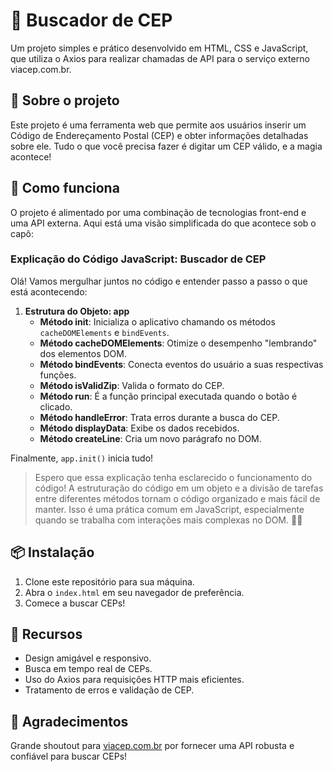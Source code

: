 # 📍 Buscador de CEP

Um projeto simples e prático desenvolvido em HTML, CSS e JavaScript, que utiliza o Axios para realizar chamadas de API para o serviço externo viacep.com.br.

## 💼 Sobre o projeto

Este projeto é uma ferramenta web que permite aos usuários inserir um Código de Endereçamento Postal (CEP) e obter informações detalhadas sobre ele. Tudo o que você precisa fazer é digitar um CEP válido, e a magia acontece!

## 🚀 Como funciona

O projeto é alimentado por uma combinação de tecnologias front-end e uma API externa. Aqui está uma visão simplificada do que acontece sob o capô:

### Explicação do Código JavaScript: Buscador de CEP

Olá! Vamos mergulhar juntos no código e entender passo a passo o que está acontecendo:

1. **Estrutura do Objeto: app**
    - **Método init**: Inicializa o aplicativo chamando os métodos `cacheDOMElements` e `bindEvents`.
    - **Método cacheDOMElements**: Otimize o desempenho "lembrando" dos elementos DOM.
    - **Método bindEvents**: Conecta eventos do usuário a suas respectivas funções.
    - **Método isValidZip**: Valida o formato do CEP.
    - **Método run**: É a função principal executada quando o botão é clicado.
    - **Método handleError**: Trata erros durante a busca do CEP.
    - **Método displayData**: Exibe os dados recebidos.
    - **Método createLine**: Cria um novo parágrafo no DOM.

Finalmente, `app.init()` inicia tudo!

> Espero que essa explicação tenha esclarecido o funcionamento do código! A estruturação do código em um objeto e a divisão de tarefas entre diferentes métodos tornam o código organizado e mais fácil de manter. Isso é uma prática comum em JavaScript, especialmente quando se trabalha com interações mais complexas no DOM. 🌟🚀

## 📦 Instalação

1. Clone este repositório para sua máquina.
2. Abra o `index.html` em seu navegador de preferência.
3. Comece a buscar CEPs!

## 🌟 Recursos

- Design amigável e responsivo.
- Busca em tempo real de CEPs.
- Uso do Axios para requisições HTTP mais eficientes.
- Tratamento de erros e validação de CEP.

## 🙌 Agradecimentos

Grande shoutout para [viacep.com.br](https://viacep.com.br/) por fornecer uma API robusta e confiável para buscar CEPs!
